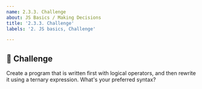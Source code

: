```yaml
---
name: 2.3.3. Challenge
about: JS Basics / Making Decisions
title: '2.3.3. Challenge'
labels: '2. JS basics, Challenge'

---
```

## 🚀 Challenge

Create a program that is written first with logical operators, and then rewrite it using a ternary expression. What's your preferred syntax?
